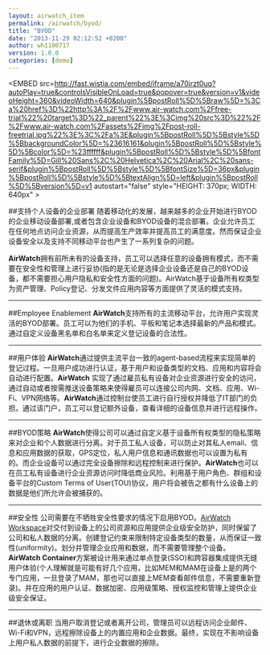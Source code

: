 ```yaml
---
layout: airwatch_item
permalink: /airwatch/byod/
title: "BYOD"
date: "2013-11-29 02:12:52 +0200"
author: wh1100717
version: 1.0.0
categories: [demo]
---
```


<EMBED src=http://fast.wistia.com/embed/iframe/a70irzt0uq?autoPlay=true&controlsVisibleOnLoad=true&popover=true&version=v1&videoHeight=360&videoWidth=640&plugin%5BpostRoll%5D%5Braw%5D=%3Ca%20href%3D%22http%3A%2F%2Fwww.air-watch.com%2Ffree-trial%22%20target%3D%22_parent%22%3E%3Cimg%20src%3D%22%2F%2Fwww.air-watch.com%2Fassets%2Fimg%2Fpost-roll-freetrial.jpg%22%3E%3C%2Fa%3E&plugin%5BpostRoll%5D%5Bstyle%5D%5BbackgroundColor%5D=%23616161&plugin%5BpostRoll%5D%5Bstyle%5D%5Bcolor%5D=%23ffffff&plugin%5BpostRoll%5D%5Bstyle%5D%5BfontFamily%5D=Gill%20Sans%2C%20Helvetica%2C%20Arial%2C%20sans-serif&plugin%5BpostRoll%5D%5Bstyle%5D%5BfontSize%5D=36px&plugin%5BpostRoll%5D%5Bstyle%5D%5BtextAlign%5D=left&plugin%5BpostRoll%5D%5Bversion%5D=v1 autostart="false" style="HEIGHT: 370px; WIDTH: 640px" >
</EMBED>

##支持个人设备的企业部署
随着移动化的发展，越来越多的企业开始进行BYOD的企业移动设备部署,或者包含企业设备和BYOD设备的混合部署。企业允许员工在任何地点访问企业资源，从而提高生产效率并提高员工的满意度。然而保证企业设备安全以及支持不同移动平台也产生了一系列复杂的问题。

**AirWatch**拥有前所未有的设备支持，员工可以选择任意的设备拥有模式，而不需要在安全性和管理上进行妥协(指的是无论是选择企业设备还是自己的BYOD设备，都不需要担心用户隐私和安全性方面的问题)。AirWatch基于设备所有权类型为资产管理、Policy登记、分发文件应用内容等方面提供了灵活的模式支持。

-------------------------------------------
##Employee Enablement
**AirWatch**支持所有的主流移动平台，允许用户实现灵活的BYOD部署。员工可以为他们的手机、平板和笔记本选择最新的产品和模式。通过自定义设备黑名单和白名单来定义登记设备的合法性。

-------------------------------------------
##用户体验
**AirWatch**通过提供主流平台一致的agent-based流程来实现简单的登记过程。一旦用户成功进行认证，基于用户和设备类型的文档、应用和内容将会自动进行配置。**AirWatch** 实现了通过雇员私有设备对企业资源进行安全的访问，通过自动或者按需推送设备策略来使得雇员可以连接公司内网、文档、应用、Wi-Fi、VPN网络等。**AirWatch**通过控制台使员工进行自行授权并降低了IT部门的负担。通过该门户，员工可以登记额外设备，查看详细的设备信息并进行远程操作。

-------------------------------------------
##BYOD策略
**AirWatch**使得公司可以通过自定义基于设备所有权类型的隐私策略来对企业和个人数据进行分离。对于员工私人设备，可以防止对其私人email、信息和应用数据的获取，GPS定位，私人用户信息和通讯数据也可以设置为私有的。而企业设备可以通过完全设备擦除和远程控制来进行保护。**AirWatch**也可以在员工私有设备进行企业资源访问时降低商业风险。利用基于用户角色、群组和设备平台的Custom Terms of User(TOU)协议，用户将会被告之都有什么设备上的数据是他们所允许会被捕获的。

-------------------------------------------
##安全性
公司需要在不牺牲安全性要求的情况下启用BYOD。[AirWatch Workspace]对交付到设备上的公司资源和应用提供企业级安全防护，同时保留了公司和私人数据的分离。创建登记约束来限制特定设备类型的数量，从而保证一致性(uniformity)。划分并管理企业应用和数据，而不需要管理整个设备。**AirWatch Container**方案被设计用来通过单点登录(SSO)和跨容器集成提供无缝用户体验(个人理解就是可能有好几个应用，比如MEM和MAM在设备上是的两个专门应用，一旦登录了MAM，那也可以直接上MEM查看邮件信息，不需要重新登录)。并在应用的用户认证、数据加密、应用级策略、授权监控和管理上提供企业级安全保证。

-------------------------------------------
##退休或离职
当用户取消登记或者离开公司，管理员可以远程访问企业邮件、Wi-Fi和VPN，远程擦除设备上的内置应用和企业数据。最终，实现在不影响设备上用户私人数据的前提下，进行企业数据的擦除。


[AirWatch Workspace]:{site.url}}/airwatch/containerization/